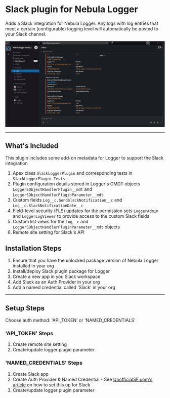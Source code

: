 # Slack plugin for Nebula Logger

Adds a Slack integration for Nebula Logger. Any logs with log entries that meet a certain (configurable) logging level will automatically be posted to your Slack channel.

![Slack plugin: notification](./../../content/slack-plugin-notification.png)

---

## What's Included

This plugin includes some add-on metadata for Logger to support the Slack integration
1. Apex class `SlackLoggerPlugin` and corresponding tests in `SlackLoggerPlugin_Tests`
2. Plugin configuration details stored in Logger's CMDT objects `LoggerSObjectHandlerPlugin__mdt` and `LoggerSObjectHandlerPluginParameter__mdt`
3. Custom fields `Log__c.SendSlackNotification__c` and `Log__c.SlackNotificationDate__c`
4. Field-level security (FLS) updates for the permission sets `LoggerAdmin` and `LoggerLogViewer` to provide access to the custom Slack fields
5. Custom list views for the `Log__c` and `LoggerSObjectHandlerPluginParameter__mdt` objects
6. Remote site setting for Slack's API

## Installation Steps

1. Ensure that you have the unlocked package version of Nebula Logger installed in your org
2. Install/deploy Slack plugin package for Logger
3. Create a new app in you Slack workspace
4. Add Slack as an Auth Provider in your org
5. Add a named credential called 'Slack' in your org

---

## Setup Steps

Choose auth method: 'API_TOKEN' or 'NAMED_CREDENTIALS'

### 'API_TOKEN' Steps

1. Create remote site setting
2. Create/update logger plugin parameter

### 'NAMED_CREDENTIALS' Steps

1. Create Slack app
2. Create Auth Provider & Named Credential - See [UnofficialSF.com's article](https://unofficialsf.com/authorizing-salesforce-access-to-slack/) on how to set this up for Slack
3. Create/update logger plugin parameter
